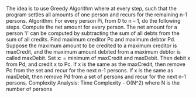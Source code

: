The idea is to use Greedy Algorithm where at every step, such that the program settles all amounts of one person and recurs for the remaining n-1 persons.
Algorithm:
For every person Pi, from 0 to n – 1, do the following steps.
Compute the net amount for every person. The net amount for a person 'i' can be computed by subtracting the sum of all debts from the sum of all credits.
Find maximum creditor Pc and maximum debtor Pd. Suppose the maximum amount to be credited to a maximum creditor is maxCredit, and the maximum amount debited from a maximum debtor is called maxDebit.
Set x: = minimum of maxCredit and maxDebit. Then debit x from Pd, and credit x to Pc.
If x is the same as the maxCredit, then remove Pc from the set and recur for the next n-1 persons.
If x is the same as maxDebit, then remove Pd from a set of persons and recur for the next n-1 persons.
Complexity Analysis:
Time Complexity - O(N^2) where N is the number of persons
